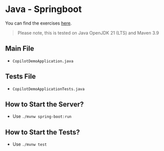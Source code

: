 # Java - Springboot

You can find the exercises [here](../../README.md). 

> Please note, this is tested on Java OpenJDK 21 (LTS) and Maven 3.9

## Main File

- `CopilotDemoApplication.java`

## Tests File

- `CopilotDemoApplicationTests.java`

## How to Start the Server?

- Use `./mvnw spring-boot:run`

## How to Start the Tests?

- Use `./mvnw test`
